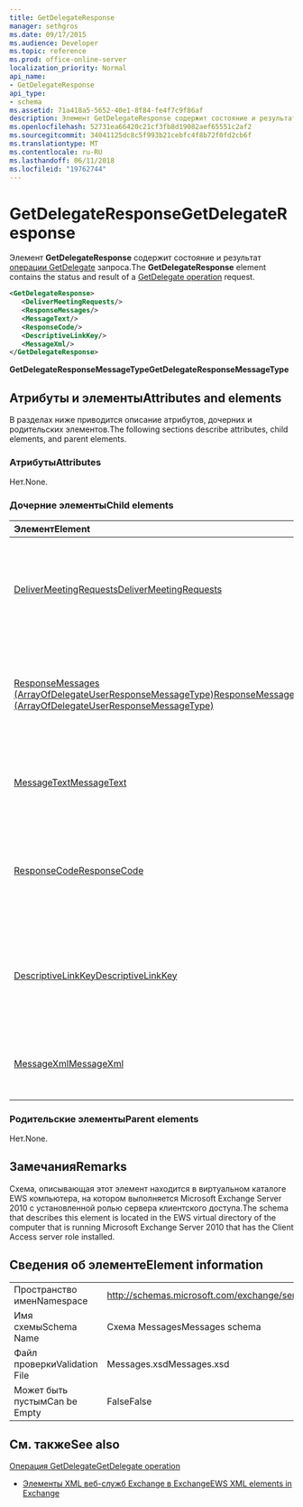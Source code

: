 ```yaml
---
title: GetDelegateResponse
manager: sethgros
ms.date: 09/17/2015
ms.audience: Developer
ms.topic: reference
ms.prod: office-online-server
localization_priority: Normal
api_name:
- GetDelegateResponse
api_type:
- schema
ms.assetid: 71a418a5-5652-40e1-8f84-fe4f7c9f86af
description: Элемент GetDelegateResponse содержит состояние и результат операции запроса GetDelegate.
ms.openlocfilehash: 52731ea66420c21cf3fb8d19082aef65551c2af2
ms.sourcegitcommit: 34041125dc8c5f993b21cebfc4f8b72f0fd2cb6f
ms.translationtype: MT
ms.contentlocale: ru-RU
ms.lasthandoff: 06/11/2018
ms.locfileid: "19762744"
---
```

# <a name="getdelegateresponse"></a><span data-ttu-id="53535-103">GetDelegateResponse</span><span class="sxs-lookup"><span data-stu-id="53535-103">GetDelegateResponse</span></span>

<span data-ttu-id="53535-104">Элемент **GetDelegateResponse** содержит состояние и результат [операции GetDelegate](getdelegate-operation.md) запроса.</span><span class="sxs-lookup"><span data-stu-id="53535-104">The **GetDelegateResponse** element contains the status and result of a [GetDelegate operation](getdelegate-operation.md) request.</span></span> 
  
```xml
<GetDelegateResponse>
   <DeliverMeetingRequests/>
   <ResponseMessages/>
   <MessageText/>
   <ResponseCode/>
   <DescriptiveLinkKey/>
   <MessageXml/>
</GetDelegateResponse>
```

 <span data-ttu-id="53535-105">**GetDelegateResponseMessageType**</span><span class="sxs-lookup"><span data-stu-id="53535-105">**GetDelegateResponseMessageType**</span></span>
## <a name="attributes-and-elements"></a><span data-ttu-id="53535-106">Атрибуты и элементы</span><span class="sxs-lookup"><span data-stu-id="53535-106">Attributes and elements</span></span>

<span data-ttu-id="53535-107">В разделах ниже приводится описание атрибутов, дочерних и родительских элементов.</span><span class="sxs-lookup"><span data-stu-id="53535-107">The following sections describe attributes, child elements, and parent elements.</span></span>
  
### <a name="attributes"></a><span data-ttu-id="53535-108">Атрибуты</span><span class="sxs-lookup"><span data-stu-id="53535-108">Attributes</span></span>

<span data-ttu-id="53535-109">Нет.</span><span class="sxs-lookup"><span data-stu-id="53535-109">None.</span></span>
  
### <a name="child-elements"></a><span data-ttu-id="53535-110">Дочерние элементы</span><span class="sxs-lookup"><span data-stu-id="53535-110">Child elements</span></span>

|<span data-ttu-id="53535-111">**Элемент**</span><span class="sxs-lookup"><span data-stu-id="53535-111">**Element**</span></span>|<span data-ttu-id="53535-112">**Описание**</span><span class="sxs-lookup"><span data-stu-id="53535-112">**Description**</span></span>|
|:-----|:-----|
|[<span data-ttu-id="53535-113">DeliverMeetingRequests</span><span class="sxs-lookup"><span data-stu-id="53535-113">DeliverMeetingRequests</span></span>](delivermeetingrequests.md) <br/> |<span data-ttu-id="53535-114">Определяет порядок обработки приглашений на собрания между делегата и участника.</span><span class="sxs-lookup"><span data-stu-id="53535-114">Defines how meeting requests are handled between the delegate and the principal.</span></span>  <br/> |
|[<span data-ttu-id="53535-115">ResponseMessages (ArrayOfDelegateUserResponseMessageType)</span><span class="sxs-lookup"><span data-stu-id="53535-115">ResponseMessages (ArrayOfDelegateUserResponseMessageType)</span></span>](responsemessages-arrayofdelegateuserresponsemessagetype.md) <br/> |<span data-ttu-id="53535-116">Содержит сообщения ответа на запрос управления delegate веб-служб Exchange.</span><span class="sxs-lookup"><span data-stu-id="53535-116">Contains the response messages for an Exchange Web Services delegate management request.</span></span>  <br/> |
|[<span data-ttu-id="53535-117">MessageText</span><span class="sxs-lookup"><span data-stu-id="53535-117">MessageText</span></span>](messagetext.md) <br/> |<span data-ttu-id="53535-118">Предоставляет текстовое описание состояния ответа.</span><span class="sxs-lookup"><span data-stu-id="53535-118">Provides a text description of the status of the response.</span></span>  <br/> |
|[<span data-ttu-id="53535-119">ResponseCode</span><span class="sxs-lookup"><span data-stu-id="53535-119">ResponseCode</span></span>](responsecode.md) <br/> |<span data-ttu-id="53535-120">Содержит код ошибки, которая идентифицирует ошибку, с которым возникла запроса.</span><span class="sxs-lookup"><span data-stu-id="53535-120">Provides an error code that identifies the specific error that the request encountered.</span></span>  <br/> |
|[<span data-ttu-id="53535-121">DescriptiveLinkKey</span><span class="sxs-lookup"><span data-stu-id="53535-121">DescriptiveLinkKey</span></span>](descriptivelinkkey.md) <br/> |<span data-ttu-id="53535-122">В настоящее время неиспользуемых и зарезервирован для будущего использования.</span><span class="sxs-lookup"><span data-stu-id="53535-122">Currently unused and is reserved for future use.</span></span> <span data-ttu-id="53535-123">Он содержит значение 0.</span><span class="sxs-lookup"><span data-stu-id="53535-123">It contains a value of 0.</span></span>  <br/> |
|[<span data-ttu-id="53535-124">MessageXml</span><span class="sxs-lookup"><span data-stu-id="53535-124">MessageXml</span></span>](messagexml.md) <br/> |<span data-ttu-id="53535-125">Предоставляет дополнительные сведения об ошибке ответа.</span><span class="sxs-lookup"><span data-stu-id="53535-125">Provides additional error response information.</span></span>  <br/> |
   
### <a name="parent-elements"></a><span data-ttu-id="53535-126">Родительские элементы</span><span class="sxs-lookup"><span data-stu-id="53535-126">Parent elements</span></span>

<span data-ttu-id="53535-127">Нет.</span><span class="sxs-lookup"><span data-stu-id="53535-127">None.</span></span>
  
## <a name="remarks"></a><span data-ttu-id="53535-128">Замечания</span><span class="sxs-lookup"><span data-stu-id="53535-128">Remarks</span></span>

<span data-ttu-id="53535-129">Схема, описывающая этот элемент находится в виртуальном каталоге EWS компьютера, на котором выполняется Microsoft Exchange Server 2010 с установленной ролью сервера клиентского доступа.</span><span class="sxs-lookup"><span data-stu-id="53535-129">The schema that describes this element is located in the EWS virtual directory of the computer that is running Microsoft Exchange Server 2010 that has the Client Access server role installed.</span></span>
  
## <a name="element-information"></a><span data-ttu-id="53535-130">Сведения об элементе</span><span class="sxs-lookup"><span data-stu-id="53535-130">Element information</span></span>

|||
|:-----|:-----|
|<span data-ttu-id="53535-131">Пространство имен</span><span class="sxs-lookup"><span data-stu-id="53535-131">Namespace</span></span>  <br/> |http://schemas.microsoft.com/exchange/services/2006/messages  <br/> |
|<span data-ttu-id="53535-132">Имя схемы</span><span class="sxs-lookup"><span data-stu-id="53535-132">Schema Name</span></span>  <br/> |<span data-ttu-id="53535-133">Схема Messages</span><span class="sxs-lookup"><span data-stu-id="53535-133">Messages schema</span></span>  <br/> |
|<span data-ttu-id="53535-134">Файл проверки</span><span class="sxs-lookup"><span data-stu-id="53535-134">Validation File</span></span>  <br/> |<span data-ttu-id="53535-135">Messages.xsd</span><span class="sxs-lookup"><span data-stu-id="53535-135">Messages.xsd</span></span>  <br/> |
|<span data-ttu-id="53535-136">Может быть пустым</span><span class="sxs-lookup"><span data-stu-id="53535-136">Can be Empty</span></span>  <br/> |<span data-ttu-id="53535-137">False</span><span class="sxs-lookup"><span data-stu-id="53535-137">False</span></span>  <br/> |
   
## <a name="see-also"></a><span data-ttu-id="53535-138">См. также</span><span class="sxs-lookup"><span data-stu-id="53535-138">See also</span></span>



[<span data-ttu-id="53535-139">Операция GetDelegate</span><span class="sxs-lookup"><span data-stu-id="53535-139">GetDelegate operation</span></span>](getdelegate-operation.md)


- [<span data-ttu-id="53535-140">Элементы XML веб-служб Exchange в Exchange</span><span class="sxs-lookup"><span data-stu-id="53535-140">EWS XML elements in Exchange</span></span>](ews-xml-elements-in-exchange.md)

